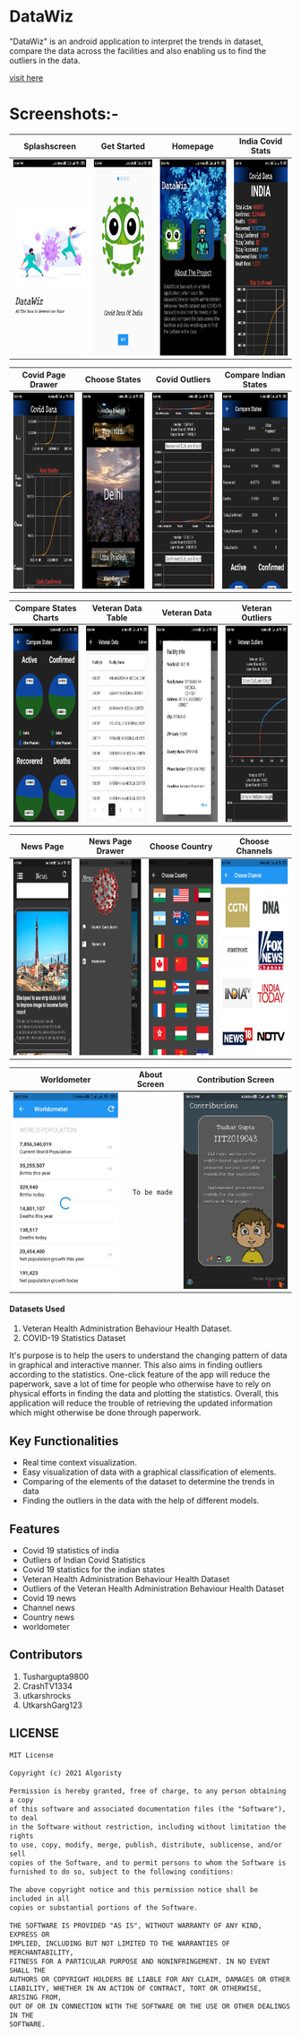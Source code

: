 # DataWiz
"DataWiz" is an android application to interpret the trends in dataset, compare the data across the facilities and also enabling us to find the outliers in the data.

[visit here](https://data-wiz-context-visualizer.herokuapp.com/)

# Screenshots:-
|Splashscreen|Get Started|Homepage|India Covid Stats|
:-------:|:-------:|:-------:|:-----:
<img src="https://github.com/Tushargupta9800/Algoristy/blob/main/screenshots/S1.jpeg" height="350em" />|<img src="https://github.com/Tushargupta9800/Algoristy/blob/main/screenshots/S2.jpeg" height="350em" />|<img src="https://github.com/Tushargupta9800/Algoristy/blob/main/screenshots/S3.jpeg" height="350em" />|<img src="https://github.com/Tushargupta9800/Algoristy/blob/main/screenshots/S4.jpeg" height="350em" />|

|Covid Page Drawer|Choose States|Covid Outliers|Compare Indian States|
:-------:|:-------:|:-------:|:-----:
<img src="https://github.com/Tushargupta9800/Algoristy/blob/main/screenshots/S5.jpeg" height="350em" />|<img src="https://github.com/Tushargupta9800/Algoristy/blob/main/screenshots/S6.jpeg" height="350em" />|<img src="https://github.com/Tushargupta9800/Algoristy/blob/main/screenshots/S7.jpeg" height="350em" />|<img src="https://github.com/Tushargupta9800/Algoristy/blob/main/screenshots/S8.jpeg" height="350em" />|

|Compare States Charts|Veteran Data Table|Veteran Data|Veteran Outliers|
:-------:|:-------:|:-------:|:-----:
<img src="https://github.com/Tushargupta9800/Algoristy/blob/main/screenshots/S9.jpeg" height="350em" />|<img src="https://github.com/Tushargupta9800/Algoristy/blob/main/screenshots/S10.jpeg" height="350em" />|<img src="https://github.com/Tushargupta9800/Algoristy/blob/main/screenshots/S11.jpeg" height="350em" />|<img src="https://github.com/Tushargupta9800/Algoristy/blob/main/screenshots/S12.jpeg" height="350em" />|

|News Page|News Page Drawer|Choose Country|Choose Channels|
:-------:|:-------:|:-------:|:-----:
<img src="https://github.com/Tushargupta9800/Algoristy/blob/main/screenshots/S13.jpeg" height="350em" />|<img src="https://github.com/Tushargupta9800/Algoristy/blob/main/screenshots/S14.jpeg" height="350em" />|<img src="https://github.com/Tushargupta9800/Algoristy/blob/main/screenshots/S15.jpeg" height="350em" />|<img src="https://github.com/Tushargupta9800/Algoristy/blob/main/screenshots/S16.jpeg" height="350em" />|

|Worldometer|About Screen|Contribution Screen|
:-------:|:-------:|:-----:
<img src="https://github.com/Tushargupta9800/Algoristy/blob/main/screenshots/S17.jpeg" height="350em" />| ``` To be made``` | <img src="https://github.com/Tushargupta9800/Algoristy/blob/main/screenshots/S18.jpeg" height="350em" /> |

#### Datasets Used

1. Veteran Health Administration Behaviour Health Dataset. 
2. COVID-19 Statistics Dataset

It's purpose is to help the users to understand the changing pattern of data in graphical and interactive manner. This also aims in finding outliers according to the statistics. One-click feature of the app will reduce the paperwork, save a lot of time for people who otherwise have to rely on physical efforts in finding the data and plotting the statistics. Overall, this application will reduce the trouble of retrieving the updated information which might otherwise be done through paperwork.

## Key Functionalities

* Real time context visualization.
* Easy visualization of data with a graphical classification of elements.
* Comparing of the elements of the dataset to determine the trends in data
* Finding the outliers in the data with the help of different models.

## Features

* Covid 19 statistics of india
* Outliers of Indian Covid Statistics
* Covid 19 statistics for the indian states
* Veteran Health Administration Behaviour Health Dataset
* Outliers of the Veteran Health Administration Behaviour Health Dataset
* Covid 19 news
* Channel news
* Country news
* worldometer

## Contributors

1. Tushargupta9800
2. CrashTV1334
3. utkarshrocks
4. UtkarshGarg123

## LICENSE
```
MIT License

Copyright (c) 2021 Algoristy

Permission is hereby granted, free of charge, to any person obtaining a copy
of this software and associated documentation files (the "Software"), to deal
in the Software without restriction, including without limitation the rights
to use, copy, modify, merge, publish, distribute, sublicense, and/or sell
copies of the Software, and to permit persons to whom the Software is
furnished to do so, subject to the following conditions:

The above copyright notice and this permission notice shall be included in all
copies or substantial portions of the Software.

THE SOFTWARE IS PROVIDED "AS IS", WITHOUT WARRANTY OF ANY KIND, EXPRESS OR
IMPLIED, INCLUDING BUT NOT LIMITED TO THE WARRANTIES OF MERCHANTABILITY,
FITNESS FOR A PARTICULAR PURPOSE AND NONINFRINGEMENT. IN NO EVENT SHALL THE
AUTHORS OR COPYRIGHT HOLDERS BE LIABLE FOR ANY CLAIM, DAMAGES OR OTHER
LIABILITY, WHETHER IN AN ACTION OF CONTRACT, TORT OR OTHERWISE, ARISING FROM,
OUT OF OR IN CONNECTION WITH THE SOFTWARE OR THE USE OR OTHER DEALINGS IN THE
SOFTWARE.
```
